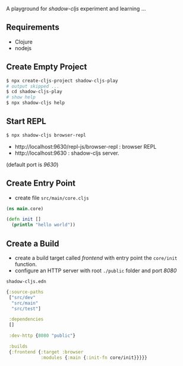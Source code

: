 A playground for *shadow-cljs* experiment and learning ...

## Requirements

- Clojure
- nodejs

## Create Empty Project

```bash
$ npx create-cljs-project shadow-cljs-play
# output skipped ...
$ cd shadow-cljs-play
# show help
$ npx shadow-cljs help
```

## Start REPL

```bash
$ npx shadow-cljs browser-repl
```
- http://localhost:9630/repl-js/browser-repl : browser REPL
- http://localhost:9630 : shadow-cljs server. 

(default port is *9630*)

## Create Entry Point

- create file `src/main/core.cljs`

```clojure
(ns main.core)

(defn init []
  (println "hello world"))
``` 

## Create a Build

- create a build target called *frontend* with entry point the `core/init` function.
- configure an HTTP server with root `./public` folder and port *8080*

`shadow-cljs.edn`
```clojure
{:source-paths
 ["src/dev"
  "src/main"
  "src/test"]

 :dependencies
 []

 :dev-http {8080 "public"}

 :builds
 {:frontend {:target :browser
             :modules {:main {:init-fn core/init}}}}}
```

